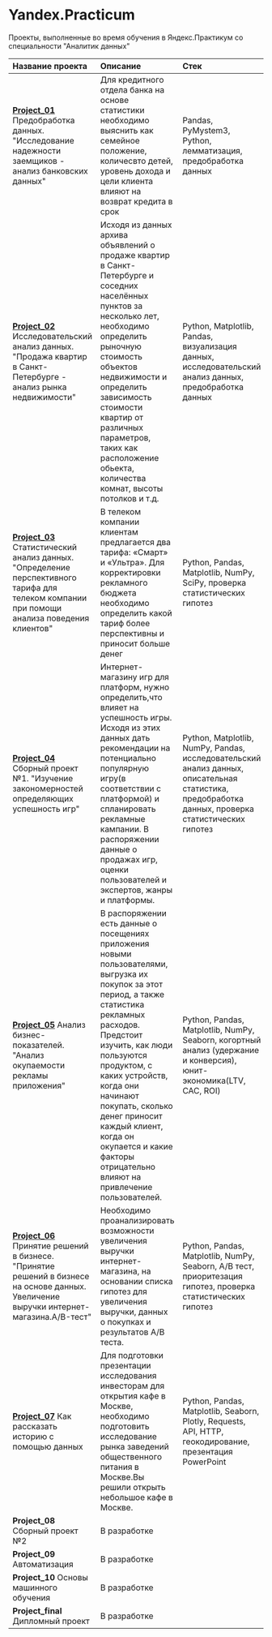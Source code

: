 # Yandex.Practicum
Проекты, выполненные во время обучения в Яндекс.Практикум со специальности "Аналитик данных"

| Название проекта | Описание | Стек |
| :---------------------- | :---------------------- | :---------------------- |
| [**Project_01**](https://github.com/NatalyaP1991/Yandex.Practicum_NataliaP/tree/main/Проект_01) Предобработка данных. "Исследование надежности заемщиков - анализ банковских данных" | Для кредитного отдела банка на основе статистики необходимо выяснить как семейное положение, количесвто детей, уровень дохода и цели клиента влияют на возврат кредита в срок| Pandas, PyMystem3, Python, лемматизация, предобработка данных |
| [**Project_02**](https://github.com/NatalyaP1991/Yandex.Practicum_NataliaP/tree/main/Проект_02) Исследовательский анализ данных. "Продажа квартир в Санкт-Петербурге - анализ рынка недвижимости" | Исходя из данных архива объявлений о продаже квартир в Санкт-Петербурге и соседних населённых пунктов за несколько лет, необходимо  определить рыночную стоимость объектов недвижимости и определить зависимость стоимости квартир от различных параметров, таких как расположение обьекта, количества комнат, высоты потолков и т.д.| Python, Matplotlib, Pandas, визуализация данных, исследовательский анализ данных, предобработка данных|
| [**Project_03**](https://github.com/NatalyaP1991/Yandex.Practicum_NataliaP/tree/main/Проект_03) Статистический анализ данных. "Определение перспективного тарифа для телеком компании при помощи анализа поведения клиентов" | В телеком компании клиентам предлагается два тарифа: «Смарт» и «Ультра». Для корректировки рекламного бюджета необходимо определить какой тариф более перспективны и приносит больше денег| Python, Pandas, Matplotlib, NumPy, SciPy, проверка статистических гипотез|
| [**Project_04**](https://github.com/NatalyaP1991/Yandex.Practicum_NataliaP/tree/main/Проект_04) Сборный проект №1. "Изучение закономерностей определяющих успешность игр" | Интернет-магазину игр для платформ, нужно определить,что влияет на успешность игры. Исходя из этих данных дать рекомендации на потенциально популярную игру(в соответствии с платформой) и спланировать рекламные кампании. В распоряжении данные о продажах игр, оценки пользователей и экспертов, жанры и платформы.| Python, Matplotlib, NumPy, Pandas, исследовательский анализ данных, описательная статистика, предобработка данных, проверка статистических гипотез|
| [**Project_05**](https://github.com/NatalyaP1991/Yandex.Practicum_NataliaP/tree/main/Проект_05) Анализ бизнес-показателей. "Анализ окупаемости рекламы приложения" | В распоряжении есть данные о посещениях приложения новыми пользователями, выгрузка их покупок за этот период, а также статистика рекламных расходов. Предстоит изучить, как люди пользуются продуктом, с каких устройств, когда они начинают покупать, сколько денег приносит каждый клиент, когда он окупается и какие факторы отрицательно влияют на привлечение пользователей. | Python, Pandas, Matplotlib, NumPy, Seaborn, когортный анализ (удержание и конверсия), юнит-экономика(LTV, CAC, ROI)|
| [**Project_06**](https://github.com/NatalyaP1991/Yandex.Practicum_NataliaP/tree/main/Проект_06) Принятие решений в бизнесе. "Принятие решений в бизнесе на основе данных. Увеличение выручки интернет-магазина.A/B-тест" | Необходимо проанализировать возможности увеличения выручки интернет-магазина, на основании списка гипотез для увеличения выручки, данных о покупках и результатов A/B теста.| Python, Pandas, Matplotlib, NumPy, Seaborn, A/B тест, приоритезация гипотез, проверка статистических гипотез|
| [**Project_07**](https://github.com/NatalyaP1991/Yandex.Practicum_NataliaP/tree/main/Проект_07) Как рассказать историю с помощью данных |Для подготовки презентации исследования инвесторам для открытия кафе в Москве, необходимо подготовить исследование рынка заведений общественного питания в Москве.Вы решили открыть небольшое кафе в Москве. |Python, Pandas, Matplotlib, Seaborn, Plotly, Requests, API, HTTP, геокодирование, презентация PowerPoint|
| **Project_08** Сборный проект №2 | В разработке | |
| **Project_09** Автоматизация | В разработке | |
| **Project_10** Основы машинного обучения | В разработке | |
| **Project_final** Дипломный проект | В разработке | |
